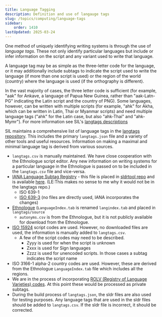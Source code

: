 ```yaml
---
title: Language Tagging
description: Definition and use of langauge tags
slug: /topics/computing/language-tags
sidebar:
    order: 1410
lastUpdated: 2025-03-24
---
```


One method of uniquely identifying writing systems is through the use of _language tags_. These not only identify particular languages but include or infer information on the script and any variant used to write that language.

A language tag may be as simple as the three-letter code for the language, or it may additionally include subtags to indicate the script used to write the language (if more than one script is used) or the region of the world (country) where the language is used (if the orthography is different).

In the vast majority of cases, the three letter code is sufficient (for example, "aak" for Ankave, a language of Papua New Guinea, rather than "aak-Latn-PG" indicating the Latin script and the country of PNG). Some languages, however, can be written with multiple scripts (for example, "ahk" for Akha, which can be written in Latin, Thai or Myanmar scripts) and need multiple language tags ("ahk" for the Latin case, but also "ahk-Thai" and "ahk-Mymr"). For more information see SIL's [langtags descriptions][langtags-tagging]

SIL maintains a comprehensive list of language tags in the [langtags repository][langtags]. This includes the primary `langtags.json` file and a variety of other tools and useful resources. Information on making a maximal and minimal language tag is derived from various sources.

- `langtags.csv` is manually maintained. We have close cooperation with the Ethnologue script editor. Any new information on writing systems for a particular language in the Ethnologue is passed on to be included in the `langtags.csv` file and vice-versa.
- [IANA Language Subtag Registry](https://www.iana.org/assignments/language-subtag-registry/language-subtag-registry) - this file is placed in [sldrtool repo](https://github.com/silnrsi/sldrtools) and is available [here](https://github.com/silnrsi/sldrtools/blob/master/lib/sldr/language-subtag-registry.txt). (LE:This makes no sense to me why it would not be in the langtags repo.)
   - ISO 639-1
   - [ISO 639-3](https://iso639-3.sil.org/) (no files are directly used, IANA incorporates the changes)
- [Ethnologue](https://www.ethnologue.com/codes/) (`LanguageIndex.tab` is renamed `langindex.tab` and placed in `langtags/source`
   - `autonyms.csv` is from the Ethnologue, but it is not publicly available for download from the Ethnologue.
- [ISO 15924](https://unicode.org/iso15924/iso15924-codes.html) script codes are used. However, no downloaded files are used, the information is manually added to `langtags.csv`.
   - A few of the script codes may need to be described.
     - Zyyy is used for when the script is unknown
     - Zxxx is used for Sign languages
     - Zzzz is used for unencoded scripts. In those cases a subtag indicates the script name
- ISO 3166-1 alpha-2 country codes are used. However, these are derived from the Ethnologue `LanguageIndex.tab` file which includes all the regions.
- We are in the process of incorporating [ROLV (Registry of Language Varieties) codes](https://hisregistries.org/rolv/). At this point these would be processed as private subtags.
- During the build process of `langtags.json`, the sldr files are also used for testing purposes. Any language tags that are used in the sldr files should be added to `langtags.csv`. If the sldr file is incorrect, it should be corrected. 

[langtags]: https://github.com/silnrsi/langtags/blob/master/doc/tagging.md
[langtags-tagging]: https://github.com/silnrsi/langtags/blob/master/doc/tagging.md
